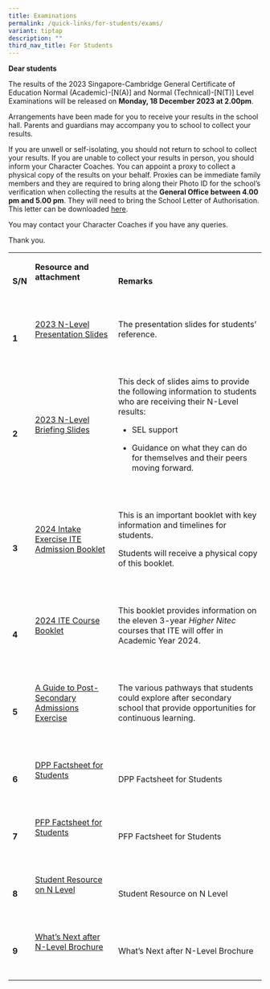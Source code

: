 ```yaml
---
title: Examinations
permalink: /quick-links/for-students/exams/
variant: tiptap
description: ""
third_nav_title: For Students
---
```

<p><strong>Dear students</strong></p><p>The results of the 2023 Singapore-Cambridge General Certificate of Education Normal (Academic)-[N(A)] and Normal (Technical)-[N(T)] Level Examinations will be released on <strong>Monday, 18 December 2023 at 2.00pm</strong>.</p><p>Arrangements have been made for you to receive your results in the school hall. Parents and guardians may accompany you to school to collect your results.</p><p>If you are unwell or self-isolating, you should not return to school to collect your results. If you are unable to collect your results in person, you should inform your Character Coaches. You can appoint a proxy to collect a physical copy of the results on your behalf. Proxies can be immediate family members and they are required to bring along their Photo ID for the school’s verification when collecting the results at the <strong>General Office between 4.00 pm and 5.00 pm</strong>. They will need to bring the School Letter of Authorisation. This letter can be downloaded <a href="/files/Students/Letter_of_Authorisation_to_Collect_Result_Slip.pdf" rel="noopener noreferrer nofollow" target="_blank">here</a>.</p><p>You may contact your Character Coaches if you have any queries.</p><p>Thank you.</p><p></p><table><tbody><tr><td rowspan="1" colspan="1"><p><strong>S/N</strong></p></td><td rowspan="1" colspan="1"><p><strong>Resource and attachment</strong></p><p><strong>&nbsp;</strong></p></td><td rowspan="1" colspan="1"><p><strong>Remarks</strong></p></td></tr><tr><td rowspan="1" colspan="1"><p><strong>1</strong></p></td><td rowspan="1" colspan="1"><p><a href="/files/Students/2023_N_Level___Slides_for_Students.pdf" rel="noopener noreferrer nofollow" target="_blank">2023 N-Level Presentation Slides</a></p><p><strong>&nbsp;</strong></p></td><td rowspan="1" colspan="1"><p>The presentation slides for students’ reference.</p><p>&nbsp;</p></td></tr><tr><td rowspan="1" colspan="1"><p><strong>2</strong></p></td><td rowspan="1" colspan="1"><p><a href="/files/Students/2023_N_Level_Briefing_Slides_Student.pdf" rel="noopener noreferrer nofollow" target="_blank">2023 N-Level Briefing Slides</a></p><p><strong>&nbsp;</strong></p><p></p></td><td rowspan="1" colspan="1"><p>This deck of slides aims to provide the following information to students who are receiving their N-Level results:</p><ul data-tight="true" class="tight"><li><p>SEL support</p></li><li><p>Guidance on what they can do for themselves and their peers moving forward.</p></li></ul><p>&nbsp;&nbsp;</p></td></tr><tr><td rowspan="1" colspan="1"><p><strong>3</strong></p></td><td rowspan="1" colspan="1"><p><a href="/files/2024_ITE_Admission_Booklet.pdf" rel="noopener noreferrer nofollow" target="_blank">2024 Intake Exercise ITE Admission Booklet</a></p><p><strong>&nbsp;</strong></p><p></p></td><td rowspan="1" colspan="1"><p>This is an important booklet with key information and timelines for students.</p><p>Students will receive a physical copy of this booklet.</p><p>&nbsp;&nbsp;</p></td></tr><tr><td rowspan="1" colspan="1"><p><strong>4</strong></p></td><td rowspan="1" colspan="1"><p><a href="/files/2024_ITE_Course_Booklet.pdf" rel="noopener noreferrer nofollow" target="_blank">2024 ITE Course Booklet</a></p><p><strong>&nbsp;</strong></p><p></p></td><td rowspan="1" colspan="1"><p>This booklet provides information on the eleven 3-year <em>Higher Nitec </em>courses that ITE will offer in Academic Year 2024.</p><p>&nbsp;&nbsp;</p></td></tr><tr><td rowspan="1" colspan="1"><p><strong>5</strong></p></td><td rowspan="1" colspan="1"><p><a href="/files/A_Guide_to_Post_Secondary_Admissions_Exercises.pdf" rel="noopener noreferrer nofollow" target="_blank">A Guide to Post-Secondary Admissions Exercise</a></p><p><strong>&nbsp;</strong></p><p></p></td><td rowspan="1" colspan="1"><p>The various pathways that students could explore after secondary school that provide opportunities for continuous learning.</p><p>&nbsp;&nbsp;</p></td></tr><tr><td rowspan="1" colspan="1"><p><strong>6</strong></p></td><td rowspan="1" colspan="1"><p><a href="/files/2024_DPP_Factsheet_for_Students.pdf" rel="noopener noreferrer nofollow" target="_blank">DPP Factsheet for Students</a></p><p><strong>&nbsp;</strong></p></td><td rowspan="1" colspan="1"><p>DPP Factsheet for Students</p></td></tr><tr><td rowspan="1" colspan="1"><p><strong>7</strong></p></td><td rowspan="1" colspan="1"><p><a href="/files/2024_PFP_Factsheet_for_Students.pdf" rel="noopener noreferrer nofollow" target="_blank">PFP Factsheet for Students</a></p><p><strong>&nbsp;</strong></p></td><td rowspan="1" colspan="1"><p>PFP Factsheet for Students</p></td></tr><tr><td rowspan="1" colspan="1"><p><strong>8</strong></p></td><td rowspan="1" colspan="1"><p><a href="/files/2023_Student_Resource_N_Level.pdf" rel="noopener noreferrer nofollow" target="_blank">Student Resource on N Level</a></p><p><strong>&nbsp;</strong></p></td><td rowspan="1" colspan="1"><p>Student Resource on N Level</p></td></tr><tr><td rowspan="1" colspan="1"><p><strong>9</strong></p></td><td rowspan="1" colspan="1"><p><a href="/files/Students/Whats_Next_N_Level.pdf" rel="noopener noreferrer nofollow" target="_blank">What’s Next after N-Level Brochure</a></p><p><strong>&nbsp;</strong></p></td><td rowspan="1" colspan="1"><p>What’s Next after N-Level Brochure</p></td></tr></tbody></table><p></p>